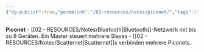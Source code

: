 ```yaml
---
{"dg-publish":true,"permalink":"/02-resources/notes/piconet/","tags":["bluetooth/netzwerk","geräte/gruppe"],"noteIcon":"","updated":"2025-08-27T15:03:22.660+02:00"}
---
```



**Piconet** - [[02 - RESOURCES/Notes/Bluetooth\|Bluetooth]]-Netzwerk mit bis zu 8 Geräten.
Ein Master steuert mehrere Slaves - [[02 - RESOURCES/Notes/Scatternet\|Scatternet]]s verbinden mehrere Piconets.
